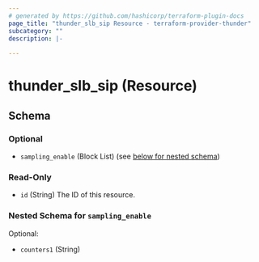 ```yaml
---
# generated by https://github.com/hashicorp/terraform-plugin-docs
page_title: "thunder_slb_sip Resource - terraform-provider-thunder"
subcategory: ""
description: |-
  
---
```


# thunder_slb_sip (Resource)





<!-- schema generated by tfplugindocs -->
## Schema

### Optional

- `sampling_enable` (Block List) (see [below for nested schema](#nestedblock--sampling_enable))

### Read-Only

- `id` (String) The ID of this resource.

<a id="nestedblock--sampling_enable"></a>
### Nested Schema for `sampling_enable`

Optional:

- `counters1` (String)


